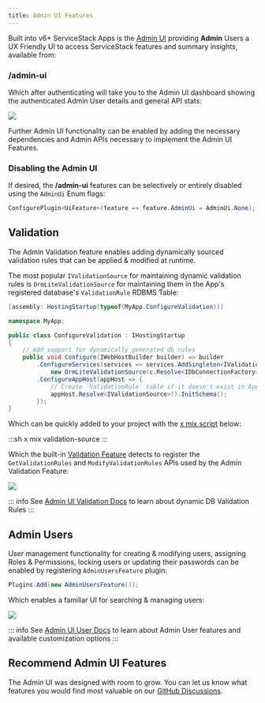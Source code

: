 ```yaml
---
title: Admin UI Features
---
```


Built into v6+ ServiceStack Apps is the [Admin UI](/admin-ui) providing **Admin** Users a UX Friendly UI to access ServiceStack features and summary insights, available from:

<h3 class="text-center font-medium text-3xl m-0 py-3">/admin-ui</h3>

Which after authenticating will take you to the Admin UI dashboard showing the authenticated Admin User details and general API stats:

<div class="block p-4 rounded shadow">
    <img src="/images/admin-ui/dashboard.png">
</div>

Further Admin UI functionality can be enabled by adding the necessary dependencies and Admin APIs necessary to implement the Admin UI Features.

### Disabling the Admin UI

If desired, the **/admin-ui** features can be selectively or entirely disabled using the `AdminUi` Enum flags:

```csharp
ConfigurePlugin<UiFeature>(feature => feature.AdminUi = AdminUi.None);
```

## Validation

The Admin Validation feature enables adding dynamically sourced validation rules that can be applied & modified at runtime.

The most popular `IValidationSource` for maintaining dynamic validation rules is `OrmLiteValidationSource` for maintaining them
in the App's registered database's `ValidationRule` RDBMS Table:

```csharp
[assembly: HostingStartup(typeof(MyApp.ConfigureValidation))]

namespace MyApp;

public class ConfigureValidation : IHostingStartup
{
    // Add support for dynamically generated db rules
    public void Configure(IWebHostBuilder builder) => builder
        .ConfigureServices(services => services.AddSingleton<IValidationSource>(c =>
            new OrmLiteValidationSource(c.Resolve<IDbConnectionFactory>(), HostContext.LocalCache)))
        .ConfigureAppHost(appHost => {
            // Create `ValidationRule` table if it doesn't exist in AppHost.Configure() or Modular Startup
            appHost.Resolve<IValidationSource>().InitSchema();
        });
}
```

Which can be quickly added to your project with the [x mix script](/mix-tool) below:

:::sh
x mix validation-source
:::

Which the built-in [Validation Feature](/validation.html#validation-feature) detects to register the `GetValidationRules` and `ModifyValidationRules` APIs used by the Admin Validation Feature:

<div class="block p-4 rounded shadow">
    <img src="/images/admin-ui/validation.png">
</div>

::: info
See [Admin UI Validation Docs](/admin-ui-validation) to learn about dynamic DB Validation Rules
:::

## Admin Users

User management functionality for creating & modifying users, assigning Roles & Permissions, locking users or updating their passwords can be enabled by registering `AdminUsersFeature` plugin:

```csharp
Plugins.Add(new AdminUsersFeature());
```

Which enables a familiar UI for searching & managing users:

<div class="block p-4 rounded shadow">
    <img src="/images/admin-ui/users.png">
</div>

::: info
See [Admin UI User Docs](/admin-ui) to learn about Admin User features and available customization options
:::

## Recommend Admin UI Features

The Admin UI was designed with room to grow. You can let us know what features you would find most valuable on our [GitHub Discussions](https://github.com/ServiceStack/Discuss/discussions/2).
